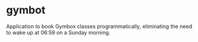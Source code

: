 # gymbot

Application to book Gymbox classes programmatically, eliminating the need to wake up at 06:59 on a Sunday morning.